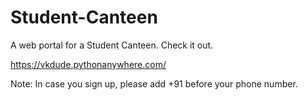 # Student-Canteen

A web portal for a Student Canteen. Check it out.

https://vkdude.pythonanywhere.com/

Note: In case you sign up, please add +91 before your phone number.
